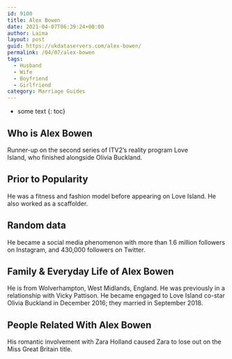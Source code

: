 ```yaml
---
id: 9100
title: Alex Bowen
date: 2021-04-07T06:39:24+00:00
author: Laima
layout: post
guid: https://ukdataservers.com/alex-bowen/
permalink: /04/07/alex-bowen
tags:
  - Husband
  - Wife
  - Boyfriend
  - Girlfriend
category: Marriage Guides
---
```


* some text
{: toc}


## Who is Alex Bowen
                  
                  
                  
Runner-up on the second series of ITV2&#8217;s reality program Love Island, who finished alongside Olivia Buckland.
                  
              
            
              
            
                
                
                
## Prior to Popularity
                  
                  
                  
He was a fitness and fashion model before appearing on Love Island. He also worked as a scaffolder.
                  
              
            
              
            
                
                
                
## Random data
                  
                  
                  
He became a social media phenomenon with more than 1.6 million followers on Instagram, and 430,000 followers on Twitter.
                  
              
            
              
            
                
                
                
## Family & Everyday Life of Alex Bowen
                  
                  
                  
He is from Wolverhampton, West Midlands, England. He was previously in a relationship with Vicky Pattison. He became engaged to Love Island co-star Olivia Buckland in December 2016; they married in September 2018.
                  
              
            
              
            
                
                
                
## People Related With Alex Bowen
                  
                  
                  
His romantic involvement with Zara Holland caused Zara to lose out on the Miss Great Britain title.
                  
              
            
              
            
                
              
            
              
              
            
            
              
            
          
          
          